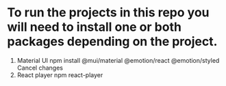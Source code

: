 # To run the projects in this repo you will need to install one or both packages depending on the project.

1. Material UI
npm install @mui/material @emotion/react @emotion/styled
Cancel changes
2. React player
npm react-player

